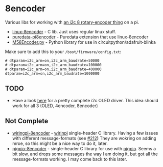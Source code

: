 # 8encoder

Various libs for working with [an i2c 8 rotary-encoder thing](https://docs.m5stack.com/en/unit/8Encoder) on a pi.

- [linux-8encoder](linux-8encoder) - C lib. Just uses regular linux stuff.
- [puredata-pi8encoder](puredata-pi8encoder) - Puredata extension that use linux-8encoder
- [M58Encoder.py](M58Encoder.py) - Python library for use in circuitpython/adafruit-blinka

Make sure to add this to your `/boot/firmware/config.txt`:

```
# dtparam=i2c_arm=on,i2c_arm_baudrate=50000
# dtparam=i2c_arm=on,i2c_arm_baudrate=100000
# dtparam=i2c_arm=on,i2c_arm_baudrate=400000
dtparam=i2c_arm=on,i2c_arm_baudrate=1000000
```

## TODO

- Have a look [here](https://github.com/giuliomoro/OSC2OLED4Bela) for a pretty complete i2c OLED driver. This idea should work for all 3 (OLED, 4encoder, 8encoder)

## Not Complete

- [wiringpi-8encoder](wiringpi-8encoder) - [wirinpi](https://github.com/WiringPi/WiringPi) single-header C library. Having a few issues with different message-formats (see [#212](https://github.com/WiringPi/WiringPi/issues/212)) They are wokring on adding mroe, so this might be a nice way to do it, later.
- [pigpio-8encoder](pigpio-8encoder) - single-header C library for use with [pigpio](https://abyz.me.uk/rpi/pigpio). Seems a bit slow, and drops some messages the way I am doing it, but got all the message-formats working. I may come back to this later.
